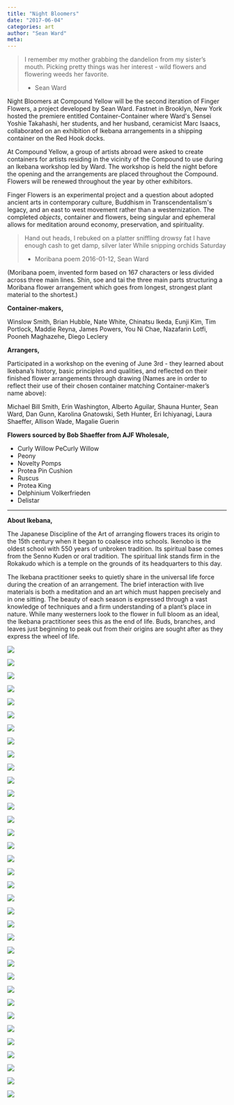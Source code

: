 ```yaml
---
title: "Night Bloomers"
date: "2017-06-04"
categories: art
author: "Sean Ward"
meta:
---
```


> I remember my mother grabbing the dandelion from my sister’s mouth. Picking pretty things was her interest - wild flowers and flowering weeds her favorite. 
> - Sean Ward


Night Bloomers at Compound Yellow will be the second iteration of Finger Flowers, a project developed by Sean Ward. Fastnet in Brooklyn, New York hosted the premiere entitled Container-Container where Ward's Sensei Yoshie Takahashi, her students, and her husband, ceramicist Marc Isaacs, collaborated on an exhibition of Ikebana  arrangements in a shipping container on the Red Hook docks.

At Compound Yellow, a group of artists abroad were asked to create containers for artists residing in the vicinity of the Compound to use during an Ikebana workshop led by Ward. The workshop is held the night before the opening and the arrangements are placed throughout the Compound. Flowers will be renewed throughout the year by other exhibitors.

Finger Flowers is an experimental project and a question about adopted ancient arts in contemporary culture, Buddhism in Transcendentalism's legacy, and an east to west movement rather than a westernization. The completed *objects*, container and flowers, being singular and ephemeral allows for meditation around economy, preservation, and spirituality.


> Hand out heads, I rebuked on a platter sniffling drowsy fat
> I have enough cash to get damp, silver later
> While snipping orchids Saturday
> - Moribana poem 2016-01-12, Sean Ward

(Moribana poem, invented form based on 167 characters or less divided across three main lines. Shin, soe and tai the three main parts structuring a Moribana flower arrangement which goes from longest, strongest plant material to the shortest.)

 

**Container-makers,**

Winslow Smith, Brian Hubble, Nate White, Chinatsu Ikeda, Eunji Kim, Tim Portlock, Maddie Reyna, James Powers, You Ni Chae, Nazafarin Lotfi, Pooneh Maghazehe, Diego Leclery

 

**Arrangers,**

Participated in a workshop on the evening of June 3rd - they learned about Ikebana’s history, basic principles and qualities, and reflected on their finished flower arrangements through drawing (Names are in order to reflect their use of their chosen container matching Container-maker’s name above):

Michael Bill Smith, Erin Washington, Alberto Aguilar, Shauna Hunter, Sean Ward, Dan Gunn, Karolina Gnatowski, Seth Hunter, Eri Ichiyanagi, Laura Shaeffer, Allison Wade, Magalie Guerin

 

**Flowers sourced by Bob Shaeffer from AJF Wholesale,**

- Curly Willow PeCurly Willow 
- Peony 
- Novelty Pomps  
- Protea Pin Cushion 
- Ruscus  
- Protea King  
- Delphinium Volkerfrieden 
- Delistar

***

**About Ikebana,**

The Japanese Discipline of the Art of arranging flowers traces its origin to the 15th century when it began to coalesce into schools. Ikenobo is the oldest school with 550 years of unbroken tradition. Its spiritual base comes from the Senno Kuden or oral tradition. The spiritual link stands firm in the Rokakudo which is a temple on the grounds of its headquarters to this day. 

The Ikebana practitioner seeks to quietly share in the universal life force during the creation of an arrangement. The brief interaction with live materials is both a meditation and an art which must happen precisely and in one sitting. The beauty of each season is expressed through a vast knowledge of techniques and a firm understanding of a plant’s place in nature.  While many westerners look to the flower in full bloom as an ideal, the Ikebana practitioner sees this as the end of life. Buds, branches, and leaves just beginning to peak out from their origins are sought after as they express the wheel of life.

![](/images/17-ffnb-1.jpg)

![](/images/17-ffnb-2.jpg)

![](/images/17-ffnb-3.jpg)

![](/images/17-ffnb-4.jpg)

![](/images/17-ffnb-5.jpg)

![](/images/17-ffnb-6.jpg)

![](/images/17-ffnb-7.jpg)

![](/images/17-ffnb-8.jpg)

![](/images/17-ffnb-9.jpg)

![](/images/17-ffnb-10.jpg)

![](/images/17-ffnb-11.jpg)

![](/images/17-ffnb-12.jpg)

![](/images/17-ffnb-13.jpg)

![](/images/17-ffnb-14.jpg)

![](/images/17-ffnb-15.jpg)

![](/images/17-ffnb-16.jpg)

![](/images/17-ffnb-17.jpg)

![](/images/17-ffnb-18.jpg)

![](/images/17-ffnb-19.jpg)

![](/images/17-ffnb-20.jpg)

![](/images/17-ffnb-21.jpg)

![](/images/17-ffnb-22.jpg)

![](/images/17-ffnb-23.jpg)

![](/images/17-ffnb-24.jpg)

![](/images/17-ffnb-25.jpg)

![](/images/17-ffnb-26.jpg)

![](/images/17-ffnb-27.jpg)

![](/images/17-ffnb-28.jpg)

![](/images/17-ffnb-29.jpg)

![](/images/17-ffnb-30.jpg)

![](/images/17-ffnb-31.jpg)

![](/images/17-ffnb-32.jpg)

![](/images/17-ffnb-33.jpg)

![](/images/17-ffnb-34.jpg)

![](/images/17-ffnb-35.jpg)
